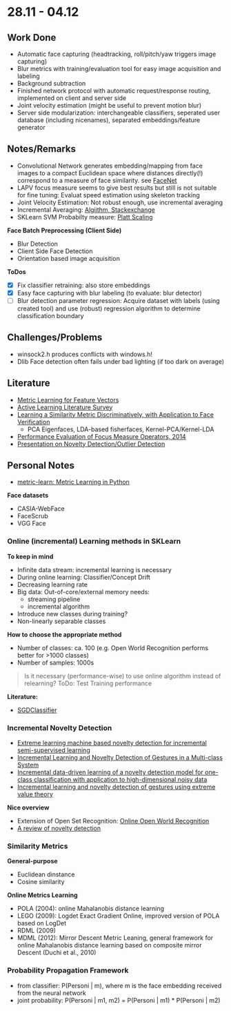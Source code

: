 # 28.11 - 04.12

## Work Done
- Automatic face capturing (headtracking, roll/pitch/yaw triggers image capturing)
- Blur metrics with training/evaluation tool for easy image acquisition and labeling
- Background subtraction
- Finished network protocol with automatic request/response routing, implemented on client and server side
- Joint velocity estimation (might be useful to prevent motion blur)
- Server side modularization: interchangeable classifiers, seperated user database (including nicenames), separated embeddings/feature generator

## Notes/Remarks

- Convolutional Network generates embedding/mapping from face images to a compact Euclidean space where distances directly(!) correspond to a measure of face similarity. see [FaceNet](http://www.cv-foundation.org/openaccess/content_cvpr_2015/app/1A_089.pdf)
- LAPV focus measure seems to give best results but still is not suitable for fine tuning: Evaluat speed estimation using skeleton tracking
- Joint Velocity Estimation: Not robust enough, use incremental averaging
- Incremental Averaging: [Algiithm, Stackexchange](http://math.stackexchange.com/questions/106700/incremental-averageing)
- SKLearn SVM Probabilty measure: [Platt Scaling](http://stackoverflow.com/questions/15111408/how-does-sklearn-svm-svcs-function-predict-proba-work-internally)

**Face Batch Preprocessing (Client Side)**
- Blur Detection
- Client Side Face Detection
- Orientation based image acquisition

**ToDos**
- [x] Fix classifier retraining: also store embeddings
- [x] Easy face capturing with blur labeling (to evaluate: blur detector)
- [ ] Blur detection parameter regression: Acquire dataset with labels (using created tool) and use (robust) regression algorithm to determine classification boundary

## Challenges/Problems

- winsock2.h produces conflicts with windows.h!
- Dlib Face detection often fails under bad lighting (if too dark on average)

## Literature

- [Metric Learning for Feature Vectors](https://arxiv.org/pdf/1306.6709.pdf)
- [Active Learning Literature Survey](http://burrsettles.com/pub/settles.activelearning.pdf)
- [Learning a Similarity Metric Discriminatively, with Application to Face Verification](http://yann.lecun.com/exdb/publis/pdf/chopra-05.pdf)
	- PCA Eigenfaces, LDA-based fisherfaces, Kernel-PCA/Kernel-LDA
- [Performance Evaluation of Focus Measure Operators, 2014](https://arxiv.org/ftp/arxiv/papers/1604/1604.00546.pdf)
- [Presentation on Novelty Detection/Outlier Detection](http://de.slideshare.net/agramfort/anomalynovelty-detection-with-scikitlearn)
	
## Personal Notes

- [metric-learn: Metric Learning in Python](https://all-umass.github.io/metric-learn/index.html)

**Face datasets**
- CASIA-WebFace
- FaceScrub
- VGG Face


### Online (incremental) Learning methods in SKLearn

**To keep in mind**
- Infinite data stream: incremental learning is necessary
- During online learning: Classifier/Concept Drift
- Decreasing learning rate
- Big data: Out-of-core/external memory needs:
	- streaming pipeline
	- incremental algorithm
- Introduce new classes during training?
- Non-linearly separable classes
	
**How to choose the appropriate method**
- Number of classes: ca. 100 (e.g. Open World Recognition performs better for >1000 classes)
- Number of samples: 1000s
	
	
> Is it necessary (performance-wise) to use online algorithm instead of relearning? ToDo: Test Training performance

	
**Literature:**
- [SGDClassifier](http://stackoverflow.com/questions/23056460/does-the-svm-in-sklearn-support-incremental-online-learning)

### Incremental Novelty Detection

- [Extreme learning machine based novelty detection for incremental semi-supervised learning](http://ieeexplore.ieee.org/document/7414771/)
- [Incremental Learning and Novelty Detection of Gestures in a Multi-class System](http://ieeexplore.ieee.org/document/7604592/)
- [Incremental data-driven learning of a novelty detection model for one-class classification with application to high-dimensional noisy data](http://link.springer.com/article/10.1007/s10994-008-5092-4)
- [Incremental learning and novelty detection of gestures using extreme value theory](http://uksim.info/aims2015/CD/data/8675a304.pdf)

**Nice overview**
- Extension of Open Set Recognition: [Online Open World Recognition](https://arxiv.org/pdf/1604.02275.pdf)
- [A review of novelty detection](http://www.robots.ox.ac.uk/~davidc/pubs/NDreview2014.pdf)


### Similarity Metrics

**General-purpose**
- Euclidean dinstance
- Cosine similarity

**Online Metrics Learning**
- POLA (2004): online Mahalanobis distance learning
- LEGO (2009): Logdet Exact Gradient Online, improved version of POLA based on LogDet
- RDML (2009)
- MDML (2012): Mirror Descent Metric Leaning, general framework for online Mahalanobis distance learning based on composite mirror Descent (Duchi et al., 2010)

### Probability Propagation Framework

- from classifier: P(Personi | m), where m is the face embedding received from the neural network
- joint probability: P(Personi | m1, m2) = P(Personi | m1) * P(Personi | m2)
